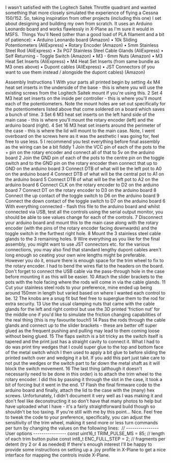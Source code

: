 I wasn't satisfied with the Logitech Saitek Throttle quadrant and wanted something that more closely simulated the experience of flying a Cessna 150/152. So, taking inspiration from other projects (including this one) I set about designing and building my own from scratch. It uses an Arduino Leonardo board and works flawlessly in X-Plane as I'm sure it would in MSFS.  Things You'll Need (other than a good load of PLA filament and a bit of patience):
	•	Arduino Leonardo board (Amazon)
	•	10k Sliding Potentiometers (AliExpress)
	•	Rotary Encoder (Amazon)
	•	5mm Stainless Steel Rod (AliExpress)
	•	3x PG7 Stainless Steel Cable Glands (AliExpress)
	•	Self Returning - Toggle Switch (Amazon)
	•	M3 - 6mm Nuts (Amazon)
	•	M3 Heat Set Inserts (AliExpress)
	•	M4 Heat Set Inserts (from same bundle as M3 ones above)
	•	Dupont cables (AliExpress)
	•	JST Connectors (if you want to use them instead / alongside the dupont cables) (Amazon)

Assembly Instructions
	1	With your parts all printed begin by setting 4x M4 heat set inserts in the underside of the base - this is where you will use the existing screws from the Logitech Saitek mount if you're using this.
	2	Set 4 M3 heat set inserts on the inside per controller - this is where you'll mount each of the potentiometers. Note the mount holes are set out specifically for the potentiometers listed above that come soldered on a board which saves a bunch of time.
	3	Set 6 M3 heat set inserts on the left hand side of the main case - this is where you'll mount the rotary encoder (left) and the arduino board (right).
	4	Set 16 M3 heat set inserts around the perimeter of the case - this is where the lid will mount to the main case. Note, I went overboard on the screws here as it was the aesthetic I was going for, feel free to use less.
	5	I recommend you test everything before final assembly as the wiring can be a bit fiddly
	1	Join the VCC pin of each of the pots to the + pin on the rotary encoder and connect all of that to 5v on the arduino board
	2	Join the GND pin of each of the pots to the centre pin on the toggle switch and to the GND pin on the rotary encoder then connect that up to GND on the arduino board
	3	Connect DTB of what will be the left pot to A0 on the arduino board
	4	Connect DTB of what will be the central pot to A1 on the arduino board
	5	Connect DTB of what will be the left pot to A2 on the arduino board
	6	Connect CLK on the rotary encoder to D2 on the arduino board
	7	Connect DT on the rotary encoder to D3 on the arduino board
	8	Connect the up contact of the toggle switch to D6 on the arduino board
	9	Connect the down contact of the toggle switch to D7 on the arduino board
	6	With everything connected - flash this file to the arduino board and whilst connected via USB, test all the controls using the serial output monitor, you should be able to see values change for each of the controls.
	7	Disconnect your arduino board and mount this to the main case along with the rotary encoder (with the pins of the rotary encoder facing downwards) and the toggle switch in the furthest right hole.
	8	Mount the 3 stainless steel cable glands to the 3 remaining holes.
	9	Wire everything as you like for the final assembly, you might want to use JST connectors etc. for the various connections, you may also find that standard lengthy dupont cables aren't long enough so ceating your own wire lengths might be preferable. However you do it, ensure there is enough space for the trim wheel to fix to the rotary encoder. I had to bend the wires flat to the headers on the board. Don't forget to connect the USB cable via the pass-through hole in the case before mounting it as this will be easier.
	10	Attach the slider brackets to the pots with the hole facing where the rods will come in via the cable glands.
	11	Cut your stainless steel rods to your preference, mine ended up being around 150mm in length but varied based on where I wanted each control to be.
	12	The knobs are a snug fit but feel free to superglue them to the rod for extra security.
	13	Use the usual clamping nuts that came with the cable glands for the left and right control but use the 3D printed ‘friction nut’ for the middle one if you'd like to simulate the friction changing capabilities of the real thing (this is my favourite touch!)
	14	Pass the rods through the cable glands and connect up to the slider brackets - these are better off super glued as the frequent pushing and pulling may lead to them coming loose without being glued.
	15	The flaps switch is a bit tricky as the switch itself is tapered and the print just has a straight cavity to connect it. What I had to do was print tiny wedges that I could super glue to the top and bottom face of the metal switch which I then used to apply a bit glue to before sliding the printed switch over and wedging it a bit. If you add this part just take care to not put the wedges or the switch part to far down the metal shaft as it will block the switch movement.
	16	The last thing (although it doesn't necessarily need to be done in this order) is to attach the trim wheel to the rotary encoder. I did this by passing it through the slot in the case, it took a bit of forcing but it went in the end.
	17	Flash the final firmware code to the arduino board and finally, attach the lid to the case with the (many) hex screws.
Unfortunately, I didn't document it very well as I was making it and don't feel like deconstructing it so don't have that many photos to help but have uploaded what I have - it's a fairly straightforward build though so shouldn't be too taxing.
If you're still with me by this point… Nice.
Feel free to tweak the code to your preference, specifically, you can adjust the sensitivity of the trim wheel, making it send more or less turn commands per turn by changing the values on the following lines:
 // ---------------- User options ---------------- const uint16_t TRIM_PULSE_MS = 85; // length of each trim button pulse const int8_t ENC_FULL_STEP = 2; // fragments per detent (try 2 or 4 as needed)
If there's enough interest I'll be happy to provide some instructions on setting up a .joy profile in X-Plane to get a nice interface for mapping the controls inside X-Plane.
